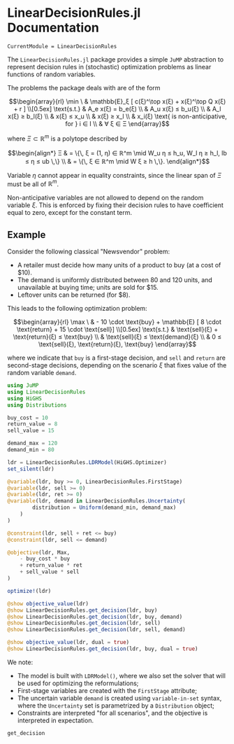 # LinearDecisionRules.jl Documentation

```@meta
CurrentModule = LinearDecisionRules
```

The `LinearDecisionRules.jl` package provides a simple `JuMP` abstraction to represent decision rules in (stochastic) optimization problems as linear functions of random variables.

The problems the package deals with are of the form
```math
\begin{array}{rl}
\min \ & \mathbb{E}_ξ [ c(ξ)^\top x(ξ) + x(ξ)^\top Q x(ξ) + r ] \\[0.5ex]
\text{s.t.} & A_e x(ξ) = b_e(ξ) \\
& A_u x(ξ) ≤ b_u(ξ) \\
& A_l x(ξ) ≥ b_l(ξ) \\
& x(ξ) ≤ x_u \\
& x(ξ) ≥ x_l \\
& x_i(ξ) \text{ is non-anticipative, for } i ∈ I \\
& ∀ ξ ∈ Ξ
\end{array}
```
where $Ξ ⊂ ℝ^m$ is a polytope described by
```math
\begin{align*}
Ξ & = \{\, ξ = (1, η) ∈ ℝ^m \mid W_u η ≤ h_u, W_l η ≥ h_l, lb ≤ η ≤ ub \,\} \\
& = \{\, ξ ∈ ℝ^m \mid W ξ ≥ h \,\}.
\end{align*}
```
Variable $η$ cannot appear in equality constraints, since the linear span of $Ξ$ must be all of $ℝ^m$.

Non-anticipative variables are not allowed to depend on the random variable $ξ$.
This is enforced by fixing their decision rules to have coefficient equal to zero, except for the constant term.

## Example

Consider the following classical "Newsvendor" problem:
- A retailer must decide how many units of a product to buy (at a cost of \$10).
- The demand is uniformly distributed between 80 and 120 units, and unavailable at buying time; units are sold for \$15.
- Leftover units can be returned (for \$8).

This leads to the following optimization problem:
```math
\begin{array}{rl}
\max \ & - 10 \cdot \text{buy} + \mathbb{E} [ 8 \cdot \text{return} + 15 \cdot \text{sell}] \\[0.5ex]
\text{s.t.} & \text{sell}(ξ) + \text{return}(ξ) ≤ \text{buy} \\
& \text{sell}(ξ) ≤ \text{demand}(ξ) \\
& 0 ≤ \text{sell}(ξ), \text{return}(ξ), \text{buy}
\end{array}
```
where we indicate that `buy` is a first-stage decision, and `sell` and `return` are second-stage decisions, depending on the scenario $\xi$ that fixes value of the random variable `demand`.

```julia
using JuMP
using LinearDecisionRules
using HiGHS
using Distributions

buy_cost = 10
return_value = 8
sell_value = 15

demand_max = 120
demand_min = 80

ldr = LinearDecisionRules.LDRModel(HiGHS.Optimizer)
set_silent(ldr)

@variable(ldr, buy >= 0, LinearDecisionRules.FirstStage)
@variable(ldr, sell >= 0)
@variable(ldr, ret >= 0)
@variable(ldr, demand in LinearDecisionRules.Uncertainty(
        distribution = Uniform(demand_min, demand_max)
    )
)

@constraint(ldr, sell + ret <= buy)
@constraint(ldr, sell <= demand)

@objective(ldr, Max,
    - buy_cost * buy
    + return_value * ret
    + sell_value * sell
)

optimize!(ldr)

@show objective_value(ldr)
@show LinearDecisionRules.get_decision(ldr, buy)
@show LinearDecisionRules.get_decision(ldr, buy, demand)
@show LinearDecisionRules.get_decision(ldr, sell)
@show LinearDecisionRules.get_decision(ldr, sell, demand)

@show objective_value(ldr, dual = true)
@show LinearDecisionRules.get_decision(ldr, buy, dual = true)
```

We note:
* The model is built with `LDRModel()`, where we also set the solver that will be used for optimizing the reformulations;
* First-stage variables are created with the `FirstStage` attribute;
* The uncertain variable `demand` is created using `variable-in-set` syntax, where the `Uncertainty` set is parametrized by a `Distribution` object;
* Constraints are interpreted "for all scenarios", and the objective is interpreted in expectation.

```@docs
get_decision
```
